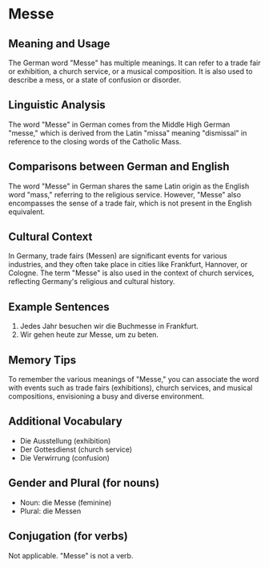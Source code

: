 # Messe
## Meaning and Usage
The German word "Messe" has multiple meanings. It can refer to a trade fair or exhibition, a church service, or a musical composition. It is also used to describe a mess, or a state of confusion or disorder.

## Linguistic Analysis
The word "Messe" in German comes from the Middle High German "messe," which is derived from the Latin "missa" meaning "dismissal" in reference to the closing words of the Catholic Mass. 

## Comparisons between German and English
The word "Messe" in German shares the same Latin origin as the English word "mass," referring to the religious service. However, "Messe" also encompasses the sense of a trade fair, which is not present in the English equivalent.

## Cultural Context
In Germany, trade fairs (Messen) are significant events for various industries, and they often take place in cities like Frankfurt, Hannover, or Cologne. The term "Messe" is also used in the context of church services, reflecting Germany's religious and cultural history.

## Example Sentences
1. Jedes Jahr besuchen wir die Buchmesse in Frankfurt.
2. Wir gehen heute zur Messe, um zu beten.

## Memory Tips
To remember the various meanings of "Messe," you can associate the word with events such as trade fairs (exhibitions), church services, and musical compositions, envisioning a busy and diverse environment.

## Additional Vocabulary
- Die Ausstellung (exhibition)
- Der Gottesdienst (church service)
- Die Verwirrung (confusion)

## Gender and Plural (for nouns)
- Noun: die Messe (feminine)
- Plural: die Messen

## Conjugation (for verbs)
Not applicable. "Messe" is not a verb.